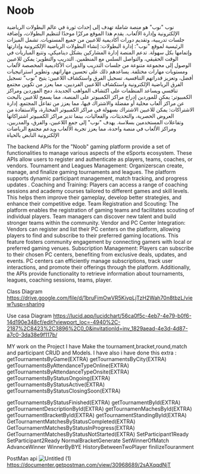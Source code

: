 
# Noob
نوب
"نوب" هو منصة شاملة تهدف إلى إحداث ثورة في عالم البطولات الرياضية الإلكترونية وإدارة الألعاب. يقدم هذا الموقع مركزًا موحدًا لتنظيم البطولات، وإضافة جلسات تدريبية، وتقديم دورات أكاديمية للاعبين من جميع المستويات.
تشمل الميزات الرئيسية لموقع "نوب":
إدارة البطولات: إنشاء البطولات الرياضية الإلكترونية وإدارتها وإتمامها بكل سهولة. تدعم المنصة إدارة المشاركين بشكل ديناميكي، وتتبع المباريات في الوقت الحقيقي، والتواصل السلس مع المنظمين.
التدريب والتطوير: يمكن للاعبين الوصول إلى مجموعة متنوعة من جلسات التدريب والدورات الأكاديمية المخصصة لألعاب ومستويات مهارات مختلفة. يساعدهم ذلك على تحسين مهاراتهم، وتطوير استراتيجيات أفضل، وتعزيز قدراتهم التنافسية.
تسجيل الفرق واستكشاف اللاعبين: يتيح "نوب" تسجيل الفرق الرياضية الإلكترونية واستكشاف اللاعبين الفرديين، مما يعزز من تكوين مجتمع تنافسي ويساعد المنظمات على اكتشاف المواهب الجديدة.
دمج الموردين ومراكز الكمبيوتر: يمكن للموردين إدراج مراكز الكمبيوتر على المنصة، مما يسمح للاعبين بالبحث عن مراكز ألعاب محلية أو مفضلة والاشتراك فيها، مما يعزز من تفاعل المجتمع.
إدارة الاشتراكات: يمكن للاعبين الاشتراك بسهولة في مراكز الكمبيوتر المختارة، والاستفادة من العروض الحصرية، والتحديثات، والفعاليات، بينما تدير مراكز الكمبيوتر اشتراكاتها وتفاعلات المستخدمين بسلاسة.
يهدف "نوب" إلى جمع اللاعبين، والفرق، والمدربين، ومراكز الألعاب في منصة واحدة، مما يعزز تجربة الألعاب ويدعم مجتمع الرياضات الإلكترونية النابض بالحياة

The backend APIs for the "Noob" gaming platform provide a set of functionalities to manage various aspects of the eSports ecosystem. These APIs allow users to register and authenticate as players, teams, coaches, or vendors.
Tournament and Leagues Management: Organizerscan create, manage, and finalize gaming tournaments and leagues. The platform supports dynamic participant management, match tracking, and progress updates .
Coaching and Training: Players can access a range of coaching sessions and academy courses tailored to different games and skill levels. This helps them improve their gameplay, develop better strategies, and enhance their competitive edge.
Team Registration and Scouting: The platform enables the registration of gaming teams and facilitates scouting of individual players. Team managers can discover new talent and build stronger teams within the community.
Vendor and PC Center Integration: Vendors can register and list their PC centers on the platform, allowing players to find and subscribe to their preferred gaming locations. This feature fosters community engagement by connecting gamers with local or preferred gaming venues.
Subscription Management: Players can subscribe to their chosen PC centers, benefiting from exclusive deals, updates, and events. PC centers can efficiently manage subscriptions, track user interactions, and promote their offerings through the platform.
Additionally, the APIs provide functionality to retrieve information about tournaments, leagues, coaching sessions, teams, player.


Class Diagram 
https://drive.google.com/file/d/1bruFimOwVR5KivpLjTzH2Wah70n8tbzL/view?usp=sharing

Use casa Diagram
https://lucid.app/lucidchart/56ca0f5c-4eb7-4e79-b0f6-14d190e348cf/edit?viewport_loc=-4940%2C-2187%2C8423%2C3896%2C0_0&invitationId=inv_1829aead-4e3d-4d87-a7c0-3da38e9f117b/

MY work on the Project 
I have Make the tournament,bracket,round,match and participant CRUD and Models. 
I have also i have done this extra : 
getTournamentsByGame(EXTRA)
getTournamentsByCity(EXTRA)
getTournamentsByAttendanceTypeOnline(EXTRA)
getTournamentsByAttendanceTypeOnsite(EXTRA)
getTournamentsByStatusOngoing(EXTRA)
getTournamentsByStatusActive(EXTRA)
getTournamentsByStatusClosingSoon(EXTRA)

getTournamentsByStatusFinished(EXTRA)
getTournamentById(EXTRA)
getTournamentDescriptionById(EXTRA)
getTournamenMachesById(EXTRA)
getTournamentBracketById(EXTRA)
getTournamentStandingById(EXTRA)
GetTournamentMatchesByStatusCompleted(EXTRA)
GetTournamentMatchesByStatusInProgress(EXTRA)
GetTournamentMatchesByStatusNotStarted(EXTRA)
SetParticipant1Ready
SetParticipant2Ready
NormalBracketGenerate
SetWinnerOfMatch
AdvanceWinner
WinnerByBYE
HistoryBetweenTwoPlayer
finilizeTouranment



PostMan api
![Untitled (1)](https://github.com/user-attachments/assets/e3ee79e7-eabf-4cd8-b25c-fb4b31d8e012)
https://documenter.getpostman.com/view/30968689/2sAXqqdNjT




